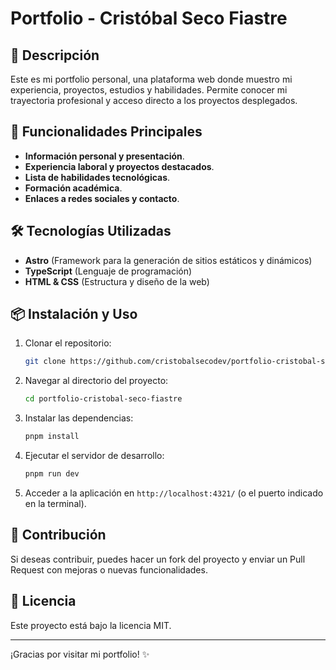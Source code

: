 # Portfolio - Cristóbal Seco Fiastre

## 🎨 Descripción
Este es mi portfolio personal, una plataforma web donde muestro mi experiencia, proyectos, estudios y habilidades. Permite conocer mi trayectoria profesional y acceso directo a los proyectos desplegados.

## 🚀 Funcionalidades Principales
- **Información personal y presentación**.
- **Experiencia laboral y proyectos destacados**.
- **Lista de habilidades tecnológicas**.
- **Formación académica**.
- **Enlaces a redes sociales y contacto**.

## 🛠 Tecnologías Utilizadas
- **Astro** (Framework para la generación de sitios estáticos y dinámicos)
- **TypeScript** (Lenguaje de programación)
- **HTML & CSS** (Estructura y diseño de la web)

## 📦 Instalación y Uso
1. Clonar el repositorio:
   ```bash
   git clone https://github.com/cristobalsecodev/portfolio-cristobal-seco-fiastre.git
   ```
2. Navegar al directorio del proyecto:
   ```bash
   cd portfolio-cristobal-seco-fiastre
   ```
3. Instalar las dependencias:
   ```bash
   pnpm install
   ```
4. Ejecutar el servidor de desarrollo:
   ```bash
   pnpm run dev
   ```
5. Acceder a la aplicación en `http://localhost:4321/` (o el puerto indicado en la terminal).

## 🎯 Contribución
Si deseas contribuir, puedes hacer un fork del proyecto y enviar un Pull Request con mejoras o nuevas funcionalidades.

## 📜 Licencia
Este proyecto está bajo la licencia MIT.

---
¡Gracias por visitar mi portfolio! ✨

